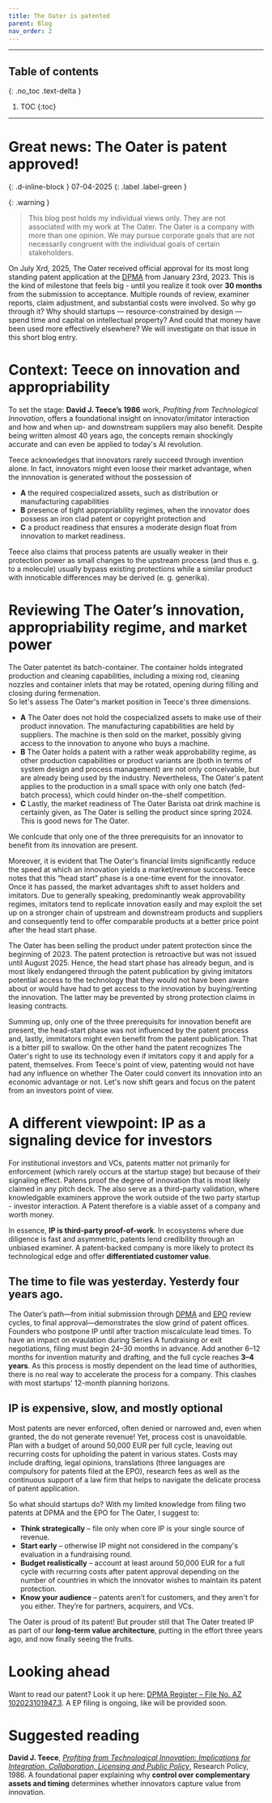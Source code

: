 ```yaml
---
title: The Oater is patented
parent: Blog
nav_order: 2
---
```


---
## Table of contents
{: .no_toc .text-delta }

1. TOC
{:toc}
---

# Great news: The Oater is patent approved!
{: .d-inline-block }
07-04-2025
{: .label .label-green }

{: .warning }
> This blog post holds my individual views only. They are not associated with my work at The Oater. The Oater is a company with more than one opinion. We may pursue corporate goals that are not necessarily congruent with the individual goals of certain stakeholders.

On July Xrd, 2025, The Oater received official approval for its most long standing patent application at the [DPMA](https://www.dpma.de/) from January 23rd, 2023.
This is the kind of milestone that feels big - until you realize it took over **30 months** from the submission to acceptance.
Multiple rounds of review, examiner reports, claim adjustment, and substantial costs were involved.
So why go through it?
Why should startups — resource-constrained by design — spend time and capital on intellectual property?
And could that money have been used more effectively elsewhere?
We will investigate on that issue in this short blog entry.

# Context: Teece on innovation and appropriability

To set the stage: **David J. Teece’s 1986** work, *Profiting from Technological Innovation*, offers a foundational insight on innovator/imitator interaction and how and when up- and downstream suppliers may also benefit.
Despite being written almost 40 years ago, the concepts remain shockingly accurate and can even be applied to today's AI revolution.

Teece acknowledges that innovators rarely succeed through invention alone.
In fact, innovators might even loose their market advantage, when the innnovation is generated without the possession of 
- **A** the required cospecialized assets, such as distribution or manufacturing capabilities
- **B** presence of tight appropriability regimes, when the innovator does possess an iron clad patent or copyright protection and  
- **C** a product readiness that ensures a moderate design float from innovation to market readiness.  

Teece also claims that process patents are usually weaker in their protection power as small changes to the upstream process (and thus e. g. to a molecule) usually bypass existing protections while a similar product with innoticable differences may be derived (e. g. generika).

# Reviewing The Oater’s innovation, appropriability regime, and market power

The Oater patentet its batch-container.
The container holds integrated production and cleaning capabilities, including a mixing rod, cleaning nozzles and container inlets that may be rotated, opening during filling and closing during fermenation.  
So let's assess The Oater's market position in Teece's three dimensions.
- **A** The Oater does not hold the cospecialized assets to make use of their product innovation.
The manufacturing capabbilities are held by suppliers. The machine is then sold on the market, possibly giving access to the innovation to anyone who buys a machine.  
- **B** The Oater holds a patent with a rather weak approbability regime, as other production capabilities or product variants are (both in terms of system design and process management) are not only conceivable, but are already being used by the industry. Nevertheless, The Oater's patent applies to the production in a small space with only one batch (fed-batch process), which could hinder on-the-shelf competition.  
- **C** Lastly, the market readiness of The Oater Barista oat drink machine is certainly given, as The Oater is selling the product since spring 2024. This is good news for The Oater.  

We conlcude that only one of the three prerequisits for an innovator to benefit from its innovation are present.

Moreover, it is evident that The Oater's financial limits significantly reduce the speed at which an innovation yields a market/revenue success.
Teece notes that this “head start” phase is a one-time event for the innovator.
Once it has passed, the market advantages shift to asset holders and imitators.
Due to generally speaking, predominantly weak approvability regimes, imitators tend to replicate innovation easily and may exploit the set up on a stronger chain of upstream and downstream products and suppliers and consequently tend to offer comparable products at a better price point after the head start phase.

The Oater has been selling the product under patent protection since the beginning of 2023.
The patent protection is retroactive but was not issued until August 2025.
Hence, the head start phase has already begun, and is most likely endangered through the patent publication by giving imitators potential access to the technology that they would not have been aware about or would have had to get access to the innovation by buying/renting the innovation.
The latter may be prevented by strong protection claims in leasing contracts.  

Summing up, only one of the three prerequisits for innovation benefit are present, the head-start phase was not influenced by the patent process and, lastly, immitators might even benefit from the patent publication. That is a bitter pill to swallow. On the other hand the patent recognizes The Oater's right to use its technology even if imitators copy it and apply for a patent, themselves. From Teece's point of view, patenting would not have had any influence on whether The Oater could convert its innovation into an economic advantage or not.
Let's now shift gears and focus on the patent from an investors point of view.

# A different viewpoint: IP as a signaling device for investors

For institutional investors and VCs, patents matter not primarily for enforcement (which rarely occurs at the startup stage) but because of their signaling effect. Patens proof the degree of innovation that is most likely claimed in any pitch deck. The also serve as a third-party validation, where knowledgable examiners approve the work outside of the two party startup - investor interaction. A Patent therefore is a viable asset of a company and worth money.

In essence, **IP is third-party proof-of-work**.
In ecosystems where due diligence is fast and asymmetric, patents lend credibility through an unbiased examiner.
A patent-backed company is more likely to protect its technological edge and offer **differentiated customer value**.

## The time to file was yesterday. Yesterdy four years ago.

The Oater’s path—from initial submission through [DPMA](https://www.dpma.de/) and [EPO](https://www.epo.org/en) review cycles, to final approval—demonstrates the slow grind of patent offices.
Founders who postpone IP until after traction miscalculate lead times.
To have an impact on evaulation during Series A fundraising or exit negotiations, filing must begin 24–30 months in advance.
Add another 6–12 months for invention maturity and drafting, and the full cycle reaches **3–4 years**.
As this process is mostly dependent on the lead time of authorities, there is no real way to accelerate the process for a company. This clashes with most startups' 12-month planning horizons.

## IP is expensive, slow, and mostly optional

Most patents are never enforced, often denied or narrowed and, even when granted, the do not generate revenue!
Yet, process cost is unavoidable.
Plan with a budget of around 50,000 EUR per full cycle, leaving out recurring costs for upholding the patent in various states.
Costs may include drafting, legal opinions, translations (three languages are compulsory for patents filed at the EPO), research fees as well as the continuous support of a law firm that helps to navigate the delicate process of patent application.

So what should startups do? With my limited knowledge from filing two patents at DPMA and the EPO for The Oater, I suggest to:
- **Think strategically** – file only when core IP is your single source of revenue.
- **Start early** – otherwise IP might not considered in the company's evaluation in a fundraising round.
- **Budget realistically** – account at least around 50,000 EUR for a full cycle with recurring costs after patent approval depending on the number of countries in which the innovator wishes to maintain its patent protection.
- **Know your audience** – patents aren’t for customers, and they aren't for you either. They’re for partners, acquirers, and VCs.

The Oater is proud of its patent! But prouder still that The Oater treated IP as part of our **long-term value architecture**, putting in the effort three years ago, and now finally seeing the fruits.

# Looking ahead
Want to read our patent? Look it up here: [DPMA Register – File No. AZ 102023101947.3](https://register.dpma.de/DPMAregister/Patentschriftanzeigen?docId=DE102023101947A1).
A EP filing is ongoing, like will be provided soon.

# Suggested reading
**David J. Teece**, [*Profiting from Technological Innovation: Implications for Integration, Collaboration, Licensing and Public Policy*](https://doi.org/10.1016/0048-7333(86)90027-2), Research Policy, 1986.
A foundational paper explaining why **control over complementary assets and timing** determines whether innovators capture value from innovation.